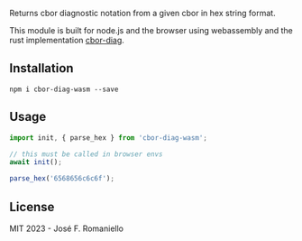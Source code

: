 Returns cbor diagnostic notation from a given cbor in hex string format.

This module is built for node.js and the browser using webassembly and the rust implementation [cbor-diag](https://github.com/cabo/cbor-diag).

## Installation

```
npm i cbor-diag-wasm --save
```

## Usage

```js
import init, { parse_hex } from 'cbor-diag-wasm';

// this must be called in browser envs
await init();

parse_hex('6568656c6c6f');
```

## License

MIT 2023 - José F. Romaniello
